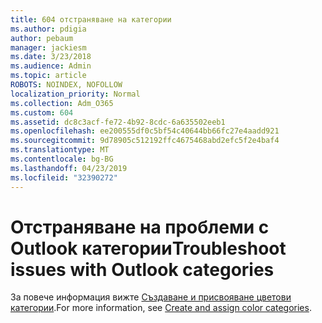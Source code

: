 ```yaml
---
title: 604 отстраняване на категории
ms.author: pdigia
author: pebaum
manager: jackiesm
ms.date: 3/23/2018
ms.audience: Admin
ms.topic: article
ROBOTS: NOINDEX, NOFOLLOW
localization_priority: Normal
ms.collection: Adm_O365
ms.custom: 604
ms.assetid: dc8c3acf-fe72-4b92-8cdc-6a635502eeb1
ms.openlocfilehash: ee200555df0c5bf54c40644bb66fc27e4aadd921
ms.sourcegitcommit: 9d78905c512192ffc4675468abd2efc5f2e4baf4
ms.translationtype: MT
ms.contentlocale: bg-BG
ms.lasthandoff: 04/23/2019
ms.locfileid: "32390272"
---
```

# <a name="troubleshoot-issues-with-outlook-categories"></a><span data-ttu-id="1f6f8-102">Отстраняване на проблеми с Outlook категории</span><span class="sxs-lookup"><span data-stu-id="1f6f8-102">Troubleshoot issues with Outlook categories</span></span>

<span data-ttu-id="1f6f8-103">За повече информация вижте [Създаване и присвояване цветови категории](https://support.office.com/article/A1FDE97E-15E1-4179-A1A0-8A91EF89B8DC).</span><span class="sxs-lookup"><span data-stu-id="1f6f8-103">For more information, see [Create and assign color categories](https://support.office.com/article/A1FDE97E-15E1-4179-A1A0-8A91EF89B8DC).</span></span>
  

